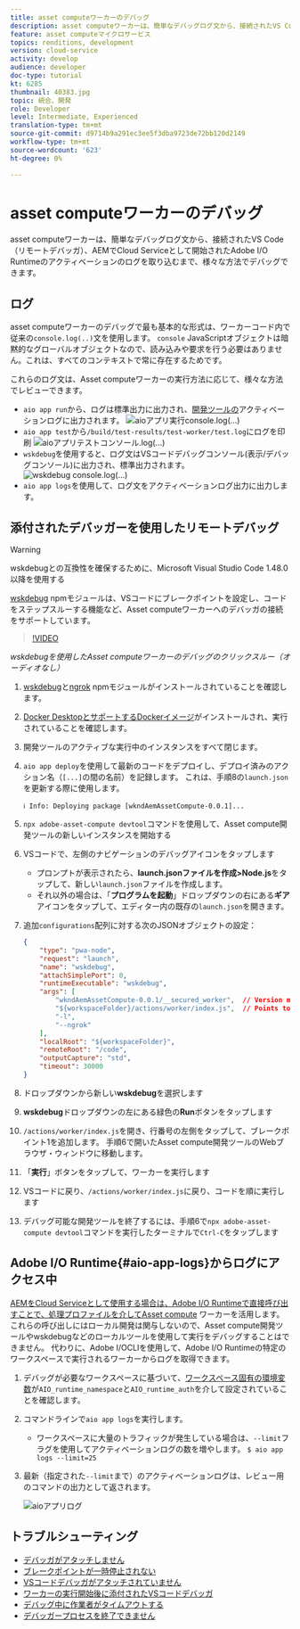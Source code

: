 ```yaml
---
title: asset computeワーカーのデバッグ
description: asset computeワーカーは、簡単なデバッグログ文から、接続されたVS Code（リモートデバッガ）、AEMでCloud Serviceとして開始されたAdobe I/O Runtimeのアクティベーションのログを取り込むまで、様々な方法でデバッグできます。
feature: asset computeマイクロサービス
topics: renditions, development
version: cloud-service
activity: develop
audience: developer
doc-type: tutorial
kt: 6285
thumbnail: 40383.jpg
topic: 統合、開発
role: Developer
level: Intermediate, Experienced
translation-type: tm+mt
source-git-commit: d9714b9a291ec3ee5f3dba9723de72bb120d2149
workflow-type: tm+mt
source-wordcount: '623'
ht-degree: 0%

---
```



# asset computeワーカーのデバッグ

asset computeワーカーは、簡単なデバッグログ文から、接続されたVS Code（リモートデバッガ）、AEMでCloud Serviceとして開始されたAdobe I/O Runtimeのアクティベーションのログを取り込むまで、様々な方法でデバッグできます。

## ログ

asset computeワーカーのデバッグで最も基本的な形式は、ワーカーコード内で従来の`console.log(..)`文を使用します。 `console` JavaScriptオブジェクトは暗黙的なグローバルオブジェクトなので、読み込みや要求を行う必要はありません。これは、すべてのコンテキストで常に存在するためです。

これらのログ文は、Asset computeワーカーの実行方法に応じて、様々な方法でレビューできます。

+ `aio app run`から、ログは標準出力に出力され、[開発ツールの](../develop/development-tool.md)アクティベーションログに出力されます。
   ![aioアプリ実行console.log(...)](./assets/debug/console-log__aio-app-run.png)
+ `aio app test`から`/build/test-results/test-worker/test.log`にログを印刷
   ![aioアプリテストコンソール.log(...)](./assets/debug/console-log__aio-app-test.png)
+ `wskdebug`を使用すると、ログ文はVSコードデバッグコンソール(表示/デバッグコンソール)に出力され、標準出力されます。
   ![wskdebug console.log(...)](./assets/debug/console-log__wskdebug.png)
+ `aio app logs`を使用して、ログ文をアクティベーションログ出力に出力します。

## 添付されたデバッガーを使用したリモートデバッグ

>[!WARNING]
>
>wskdebugとの互換性を確保するために、Microsoft Visual Studio Code 1.48.0以降を使用する

[wskdebug](https://www.npmjs.com/package/@openwhisk/wskdebug) npmモジュールは、VSコードにブレークポイントを設定し、コードをステップスルーする機能など、Asset computeワーカーへのデバッガの接続をサポートしています。

>[!VIDEO](https://video.tv.adobe.com/v/40383/?quality=12&learn=on)

_wskdebugを使用したAsset computeワーカーのデバッグのクリックスルー（オーディオなし）_

1. [wskdebug](../set-up/development-environment.md#wskdebug)と[ngrok](../set-up/development-environment.md#ngork) npmモジュールがインストールされていることを確認します。
1. [Docker DesktopとサポートするDockerイメージ](../set-up/development-environment.md#docker)がインストールされ、実行されていることを確認します。
1. 開発ツールのアクティブな実行中のインスタンスをすべて閉じます。
1. `aio app deploy`を使用して最新のコードをデプロイし、デプロイ済みのアクション名（`[...]`の間の名前）を記録します。 これは、手順8の`launch.json`を更新する際に使用します。

   ```
   ℹ Info: Deploying package [wkndAemAssetCompute-0.0.1]...
   ```
1. `npx adobe-asset-compute devtool`コマンドを使用して、Asset compute開発ツールの新しいインスタンスを開始する
1. VSコードで、左側のナビゲーションのデバッグアイコンをタップします
   + プロンプトが表示されたら、__launch.jsonファイルを作成>Node.js__&#x200B;をタップして、新しい`launch.json`ファイルを作成します。
   + それ以外の場合は、「__プログラムを起動__」ドロップダウンの右にある&#x200B;__ギア__&#x200B;アイコンをタップして、エディター内の既存の`launch.json`を開きます。
1. 追加`configurations`配列に対する次のJSONオブジェクトの設定：

   ```json
   {
       "type": "pwa-node",
       "request": "launch",
       "name": "wskdebug",
       "attachSimplePort": 0,
       "runtimeExecutable": "wskdebug",
       "args": [
           "wkndAemAssetCompute-0.0.1/__secured_worker",  // Version must match your Asset Compute worker's version
           "${workspaceFolder}/actions/worker/index.js",  // Points to your worker
           "-l",
           "--ngrok"
       ],
       "localRoot": "${workspaceFolder}",
       "remoteRoot": "/code",
       "outputCapture": "std",
       "timeout": 30000
   }
   ```

1. ドロップダウンから新しい&#x200B;__wskdebug__&#x200B;を選択します
1. __wskdebug__&#x200B;ドロップダウンの左にある緑色の&#x200B;__Run__&#x200B;ボタンをタップします
1. `/actions/worker/index.js`を開き、行番号の左側をタップして、ブレークポイント1を追加します。 手順6で開いたAsset compute開発ツールのWebブラウザ・ウィンドウに移動します。
1. 「__実行__」ボタンをタップして、ワーカーを実行します
1. VSコードに戻り、`/actions/worker/index.js`に戻り、コードを順に実行します
1. デバッグ可能な開発ツールを終了するには、手順6で`npx adobe-asset-compute devtool`コマンドを実行したターミナルで`Ctrl-C`をタップします

## Adobe I/O Runtime{#aio-app-logs}からログにアクセス中

[AEMをCloud Serviceとして使用する場合は、Adobe I/O Runtimeで直接呼び出すことで、処理プロファイルを介してAsset compute](../deploy/processing-profiles.md) ワーカーを活用します。これらの呼び出しにはローカル開発は関与しないので、Asset compute開発ツールやwskdebugなどのローカルツールを使用して実行をデバッグすることはできません。 代わりに、Adobe I/OCLIを使用して、Adobe I/O Runtimeの特定のワークスペースで実行されるワーカーからログを取得できます。

1. デバッグが必要なワークスペースに基づいて、[ワークスペース固有の環境変数](../deploy/runtime.md)が`AIO_runtime_namespace`と`AIO_runtime_auth`を介して設定されていることを確認します。
1. コマンドラインで`aio app logs`を実行します。
   + ワークスペースに大量のトラフィックが発生している場合は、`--limit`フラグを使用してアクティベーションログの数を増やします。
      `$ aio app logs --limit=25`
1. 最新（指定された`--limit`まで）のアクティベーションログは、レビュー用のコマンドの出力として返されます。

   ![aioアプリログ](./assets/debug/aio-app-logs.png)

## トラブルシューティング

+ [デバッガがアタッチしません](../troubleshooting.md#debugger-does-not-attach)
+ [ブレークポイントが一時停止されない](../troubleshooting.md#breakpoints-no-pausing)
+ [VSコードデバッガがアタッチされていません](../troubleshooting.md#vs-code-debugger-not-attached)
+ [ワーカーの実行開始後に添付されたVSコードデバッガ](../troubleshooting.md#vs-code-debugger-attached-after-worker-execution-began)
+ [デバッグ中に作業者がタイムアウトする](../troubleshooting.md#worker-times-out-while-debugging)
+ [デバッガープロセスを終了できません](../troubleshooting.md#cannot-terminate-debugger-process)
